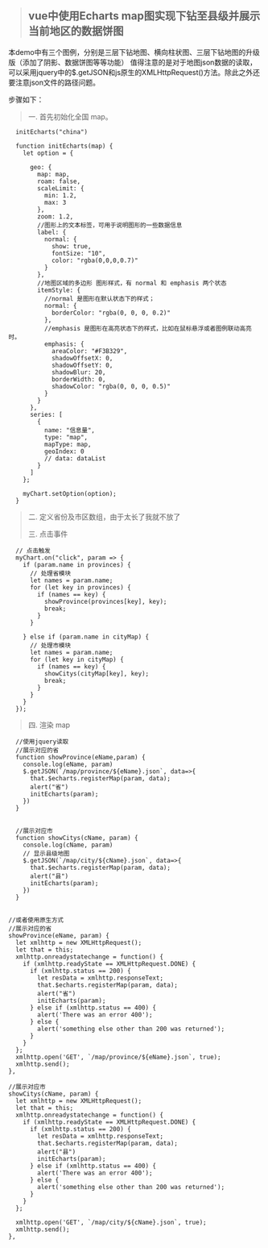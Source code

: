 > ## vue中使用Echarts map图实现下钻至县级并展示当前地区的数据饼图
>
>
本demo中有三个图例，分别是三层下钻地图、横向柱状图、三层下钻地图的升级版（添加了阴影、数据饼图等等功能）
值得注意的是对于地图json数据的读取，可以采用jquery中的$.getJSON和js原生的XMLHttpRequest()方法。除此之外还要注意json文件的路径问题。
>
步骤如下：
> 一.    首先初始化全国 map。

      initEcharts("china")

      function initEcharts(map) {
        let option = {

          geo: {
            map: map,
            roam: false,
            scaleLimit: {
              min: 1.2,
              max: 3
            },
            zoom: 1.2,
            //图形上的文本标签，可用于说明图形的一些数据信息
            label: {
              normal: {
                show: true,
                fontSize: "10",
                color: "rgba(0,0,0,0.7)"
              }
            },
            //地图区域的多边形 图形样式，有 normal 和 emphasis 两个状态
            itemStyle: {
              //normal 是图形在默认状态下的样式；
              normal: {
                borderColor: "rgba(0, 0, 0, 0.2)"
              },
              //emphasis 是图形在高亮状态下的样式，比如在鼠标悬浮或者图例联动高亮时。
              emphasis: {
                areaColor: "#F3B329",
                shadowOffsetX: 0,
                shadowOffsetY: 0,
                shadowBlur: 20,
                borderWidth: 0,
                shadowColor: "rgba(0, 0, 0, 0.5)"
              }
            }
          },
          series: [
            {
              name: "信息量",
              type: "map",
              mapType: map,
              geoIndex: 0
              // data: dataList
            }
          ]
        };

        myChart.setOption(option);
      }

> 二.   定义省份及市区数组，由于太长了我就不放了
>
>
> 三.   点击事件
   
      // 点击触发
      myChart.on("click", param => {
        if (param.name in provinces) {
          // 处理省模块
          let names = param.name;
          for (let key in provinces) {
            if (names == key) {
              showProvince(provinces[key], key);
              break;
            }
          }

        } else if (param.name in cityMap) {
          // 处理市模块
          let names = param.name;
          for (let key in cityMap) {
            if (names == key) {
              showCitys(cityMap[key], key);
              break;
            }
          }
        }
      });


> 四. 渲染 map

      //使用jquery读取
      //展示对应的省
      function showProvince(eName,param) {
        console.log(eName, param)
        $.getJSON(`/map/province/${eName}.json`, data=>{
          that.$echarts.registerMap(param, data);
          alert("省")
          initEcharts(param);
        })
      }


      //展示对应市
      function showCitys(cName, param) {
        console.log(cName, param)
        // 显示县级地图
        $.getJSON(`/map/city/${cName}.json`, data=>{
          that.$echarts.registerMap(param, data);
          alert("县")
          initEcharts(param);
        })
      }
    
    
    //或者使用原生方式
    //展示对应的省
    showProvince(eName, param) {
      let xmlhttp = new XMLHttpRequest();
      let that = this;
      xmlhttp.onreadystatechange = function() {
        if (xmlhttp.readyState == XMLHttpRequest.DONE) {
          if (xmlhttp.status == 200) {
            let resData = xmlhttp.responseText;
            that.$echarts.registerMap(param, data);
            alert("省")
            initEcharts(param);
          } else if (xmlhttp.status == 400) {
            alert('There was an error 400');
          } else {
            alert('something else other than 200 was returned');
          }
        }
      };
      xmlhttp.open('GET', `/map/province/${eName}.json`, true);
      xmlhttp.send();
    },

    //展示对应市
    showCitys(cName, param) {
      let xmlhttp = new XMLHttpRequest();
      let that = this;
      xmlhttp.onreadystatechange = function() {
        if (xmlhttp.readyState == XMLHttpRequest.DONE) {
          if (xmlhttp.status == 200) {
            let resData = xmlhttp.responseText;
            that.$echarts.registerMap(param, data);
            alert("县")
            initEcharts(param);
          } else if (xmlhttp.status == 400) {
            alert('There was an error 400');
          } else {
            alert('something else other than 200 was returned');
          }
        }
      };

      xmlhttp.open('GET', `/map/city/${cName}.json`, true);
      xmlhttp.send();
    },
